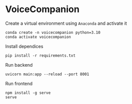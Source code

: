 # VoiceCompanion

Create a virtual environment using `Anaconda` and activate it

```
conda create -n voicecompanion python=3.10
conda activate voicecompanion
```

Install dependices

`pip install -r requirements.txt`

Run backend

`uvicorn main:app --reload --port 8001`

Run frontend

```
npm install -g serve
serve
```
